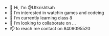 - 👋 Hi, I’m @Utkrishtsah
- 👀 I’m interested in watchin games and codeing
- 🌱 I’m currently learning class 8
- 💞️ I’m looking to collaborate on ...
- 📫 to reach me contact on 8409095520

<!---
Utkrishtsah/Utkrishtsah is a ✨ special ✨ repository because its `README.md` (this file) appears on your GitHub profile.
You can click the Preview link to take a look at your changes.
--->
